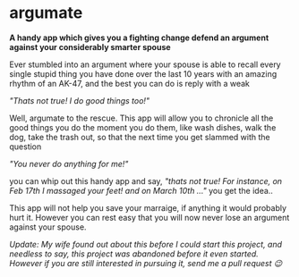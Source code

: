 # argumate
**A handy app which gives you a fighting change defend an argument against your considerably smarter spouse**

Ever stumbled into an argument where your spouse is able to recall every single stupid thing you have done over the last 10 years with an amazing rhythm of an AK-47, and the best you can do is reply with a weak

_"Thats not true! I do good things too!"_

Well, argumate to the rescue. This app will allow you to chronicle all the good things you do the moment you do them, like wash dishes, walk the dog, take the trash out, so that the next time you get slammed with the question

_"You never do anything for me!"_

you can whip out this handy app and say, _"thats not true! For instance, on Feb 17th I massaged your feet! and on March 10th ..."_  you get the idea..


This app will not help you save your marraige, if anything it would probably hurt it. However you can rest easy that you will now never lose an argument against your spouse.

*Update: My wife found out about this before I could start this project, and needless to say, this project was abandoned before it even started. However if you are still interested in pursuing it, send me a pull request 😉*

